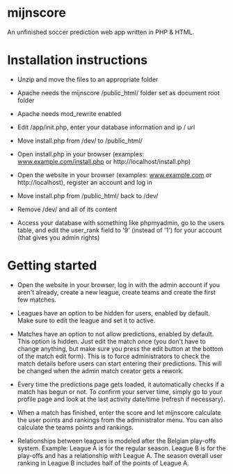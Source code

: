 # mijnscore

An unfinished soccer prediction web app written in PHP & HTML.

# Installation instructions

* Unzip and move the files to an appropriate folder

* Apache needs the mijnscore /public_html/ folder set as document root folder

* Apache needs mod_rewrite enabled

* Edit /app/init.php, enter your database information and ip / url

* Move install.php from /dev/ to /public_html/

* Open install.php in your browser (examples: www.example.com/install.php or http://localhost/install.php)

* Open the website in your browser (examples: www.example.com or http://localhost), register an account and log in

* Move install.php from /public_html/ back to /dev/

* Remove /dev/ and all of its content

* Access your database with something like phpmyadmin, go to the users table, and edit the user_rank field to '9' (instead of '1') for your account (that gives you admin rights)

# Getting started

* Open the website in your browser, log in with the admin account if you aren't already, create a new league, create teams and create the first few matches.

* Leagues have an option to be hidden for users, enabled by default. Make sure to edit the league and set it to active.

* Matches have an option to not allow predictions, enabled by default. This option is hidden. Just edit the match once (you don't have to change anything, but make sure you press the edit button at the bottom of the match edit form). This is to force administrators to check the match details before users can start entering their predictions. This will be changed when the admin match creator gets a rework.

* Every time the predictions page gets loaded, it automatically checks if a match has begun or not. To confirm your server time, simply go to your profile page and look at the last activity date/time (refresh if necessary).

* When a match has finished, enter the score and let mijnscore calculate the user points and rankings from the administrator menu. You can also calculate the teams points and rankings.

* Relationships between leagues is modeled after the Belgian play-offs system. Example: League A is for the regular season. League B is for the play-offs and has a relationship with League A. The season overall user ranking in League B includes half of the points of League A.
